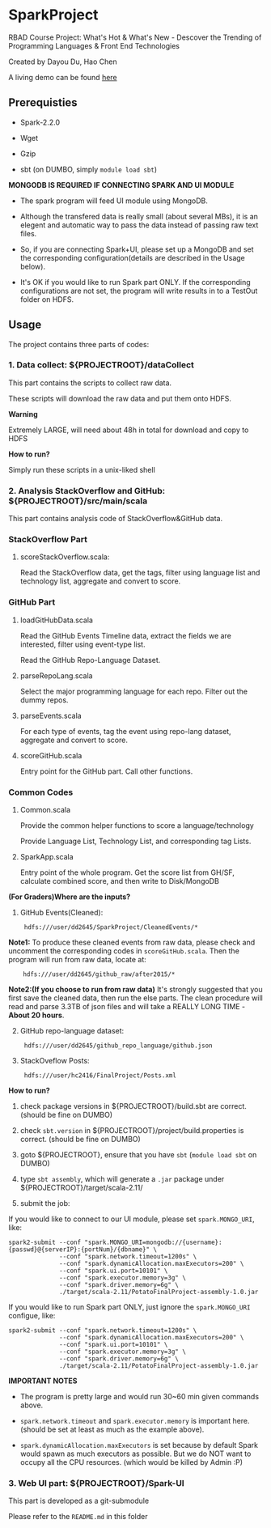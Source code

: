 # SparkProject
RBAD Course Project: What's Hot \& What's New - Descover the Trending of
Programming Languages \& Front End Technologies

Created by Dayou Du, Hao Chen

A living demo can be found [here](http://54.241.195.129:3000/)

## Prerequisties

- Spark-2.2.0

- Wget

- Gzip 

- sbt (on DUMBO, simply `module load sbt`)

**MONGODB IS REQUIRED IF CONNECTING SPARK AND UI MODULE**

- The spark program will feed UI module using MongoDB.

- Although the transfered data is really small (about several MBs),
  it is an elegent and automatic way to pass the data instead of 
  passing raw text files.

- So, if you are connecting Spark+UI, please set up a MongoDB and set the
  corresponding configuration(details are described in the Usage below).

- It's OK if you would like to run Spark part ONLY. If the corresponding
 configurations are not set, the program will write results in to a TestOut
 folder on HDFS.

## Usage

The project contains three parts of codes:

### 1. Data collect: ${PROJECTROOT}/dataCollect

This part contains the scripts to collect raw data.

These scripts will download the raw data and put them onto HDFS.

**Warning**

Extremely LARGE, will need about 48h in total for download and copy to HDFS

**How to run?**

Simply run these scripts in a unix-liked shell

### 2. Analysis StackOverflow and GitHub: ${PROJECTROOT}/src/main/scala

This part contains analysis code of StackOverflow&GitHub data.

### StackOverflow Part

1. scoreStackOverflow.scala: 

	Read the StackOverflow data, get the tags, filter using language list 
	and technology list, aggregate and convert to score.

### GitHub Part

1. loadGitHubData.scala

	Read the GitHub Events Timeline data, extract the fields we are interested,
	filter using event-type list.

	Read the GitHub Repo-Language Dataset.

2. parseRepoLang.scala

	Select the major programming language for each repo. Filter out the dummy repos.

3. parseEvents.scala

	For each type of events, tag the event using repo-lang dataset, aggregate and
	convert to score.

4. scoreGitHub.scala 

	Entry point for the GitHub part. Call other functions.

### Common Codes

1. Common.scala

	Provide the common helper functions to score a language/technology

	Provide Language List, Technology List, and corresponding tag Lists.

2. SparkApp.scala

	Entry point of the whole program. Get the score list from GH/SF, 
	calculate combined score, and then write to Disk/MongoDB

**(For Graders)Where are the inputs?**

1. GitHub Events(Cleaned):

		hdfs:///user/dd2645/SparkProject/CleanedEvents/*

**Note1:** To produce these cleaned events from raw data, please check 
and uncomment the corresponding codes in `scoreGitHub.scala`. Then the 
program will run from raw data, locate at:

		hdfs:///user/dd2645/github_raw/after2015/*

**Note2:(If you choose to run from raw data)** 
It's strongly suggested that you first save the cleaned data,
then run the else parts. The clean procedure will read and parse 3.3TB
of json files and will take a REALLY LONG TIME - **About 20 hours**.

2. GitHub repo-language dataset:

		hdfs:///user/dd2645/github_repo_language/github.json

3. StackOveflow Posts:

		hdfs:///user/hc2416/FinalProject/Posts.xml

**How to run?**

1. check package versions in ${PROJECTROOT}/build.sbt are correct.
(should be fine on DUMBO)

2. check `sbt.version` in ${PROJECTROOT}/project/build.properties is correct.
(should be fine on DUMBO)

3. goto ${PROJECTROOT}, ensure that you have `sbt` (`module load sbt` on DUMBO)

4. type `sbt assembly`, which will generate a `.jar` package under ${PROJECTROOT}/target/scala-2.11/

5. submit the job: 

If you would like to connect to our UI module, please set `spark.MONGO_URI`, like:

```
spark2-submit --conf "spark.MONGO_URI=mongodb://{username}:{passwd}@{serverIP}:{portNum}/{dbname}" \
              --conf "spark.network.timeout=1200s" \
              --conf "spark.dynamicAllocation.maxExecutors=200" \
              --conf "spark.ui.port=10101" \
              --conf "spark.executor.memory=3g" \
              --conf "spark.driver.memory=6g" \
              ./target/scala-2.11/PotatoFinalProject-assembly-1.0.jar

```

If you would like to run Spark part ONLY, just ignore the `spark.MONGO_URI` configue, like:

```
spark2-submit --conf "spark.network.timeout=1200s" \
              --conf "spark.dynamicAllocation.maxExecutors=200" \
              --conf "spark.ui.port=10101" \
              --conf "spark.executor.memory=3g" \
              --conf "spark.driver.memory=6g" \
              ./target/scala-2.11/PotatoFinalProject-assembly-1.0.jar
```

**IMPORTANT NOTES**

- The program is pretty large and would run 30~60 min given commands above. 

- `spark.network.timeout` and `spark.executor.memory` is important here.
  (should be set at least as much as the example above).

- `spark.dynamicAllocation.maxExecutors` is set because by default Spark
  would spawn as much executors as possible. But we do NOT want to occupy
  all the CPU resources. (which would be killed by Admin :P)


### 3. Web UI part: ${PROJECTROOT}/Spark-UI

This part is developed as a git-submodule

Please refer to the `README.md` in this folder
